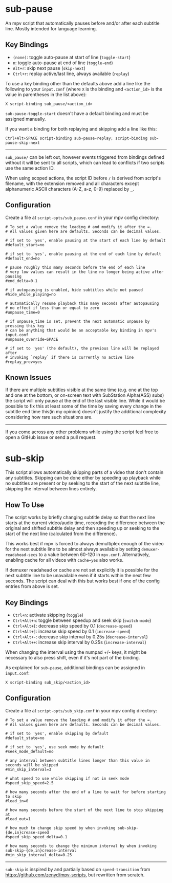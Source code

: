 # sub-pause

An mpv script that automatically pauses before and/or after each subtitle line.
Mostly intended for language learning.

## Key Bindings

- `(none)`: toggle auto-pause at start of line (`toggle-start`)
- `n`: toggle auto-pause at end of line (`toggle-end`)
- `Alt+r`: skip next pause (`skip-next`)
- `Ctrl+r`: replay active/last line, always available (`replay`)

To use a key binding other than the defaults above add a line like the
following to your `input.conf` (where `X` is the binding and `<action_id>`
is the value in parentheses in the list above):
```
X script-binding sub_pause/<action_id>
```

`sub-pause-toggle-start` doesn't have a default binding and must be assigned
manually.

If you want a binding for both replaying and skipping add a line like this:
```
Ctrl+Alt+SPACE script-binding sub-pause-replay; script-binding sub-pause-skip-next
```

---

`sub_pause/` can be left out, however events triggered from bindings defined
without it will be sent to all scripts, which can lead to conflicts if two
scripts use the same action ID.

When using scoped actions, the script ID before `/` is derived from script's
filename, with the extension removed and all characters except alphanumeric
ASCII characters (A-Z, a-z, 0-9) replaced by `_`.

## Configuration

Create a file at `script-opts/sub_pause.conf` in your mpv config directory:
```
# To set a value remove the leading # and modify it after the =.
# All values given here are defaults. Seconds can be decimal values.

# if set to 'yes', enable pausing at the start of each line by default
#default_start=no

# if set to 'yes', enable pausing at the end of each line by default
#default_end=no

# pause roughly this many seconds before the end of each line
# very low values can result in the line no longer being active after pausing
#end_delta=0.1

# if autopausing is enabled, hide subtitles while not paused
#hide_while_playing=no

# automatically resume playback this many seconds after autopausing
# no effect if less than or equal to zero
#unpause_time=0

# if unpause_time is set, prevent the next automatic unpause by pressing this key
# can be anything that would be an acceptable key binding in mpv's input.conf
#unpause_override=SPACE

# if set to 'yes' (the default), the previous line will be replayed after
# invoking `replay` if there is currently no active line
#replay_prev=yes
```

## Known Issues

If there are multiple subtitles visible at the same time (e.g. one at the top
and one at the bottom, or on-screen text with SubStation Alpha(ASS) subs) the
script will only pause at the end of the last visible line. While it would be
possible to fix this at least some of the time by saving every change in the
subtitle end time this(in my opinion) doesn't justify the additional
complexity considering how rare such situations are.

---

If you come across any other problems while using the script feel free to open
a GitHub issue or send a pull request.


# sub-skip

This script allows automatically skipping parts of a video that don't contain
any subtitles. Skipping can be done either by speeding up playback while no
subtitles are present or by seeking to the start of the next subtitle line,
skipping the interval between lines entirely.

## How To Use

The script works by briefly changing subtitle delay so that the next line
starts at the current video/audio time, recording the difference between the
original and shifted subtitle delay and then speeding up or seeking to the
start of the next line (calculated from the difference).

This works best if mpv is forced to always demultiplex enough of the video for
the next subtitle line to be almost always available by setting
`demuxer-readahead-secs` to a value between 60-120 in `mpv.conf`.
Alternatively, enabling cache for all videos with `cache=yes` also works.

If demuxer readahead or cache are not set explicitly it is possible for the
next subtitle line to be unavailable even if it starts within the next few
seconds. The script can deal with this but works best if one of the config
entries from above is set.

## Key Bindings
- `Ctrl+n`: activate skipping (`toggle`)
- `Ctrl+Alt+n`: toggle between speedup and seek skip (`switch-mode`)
- `Ctrl+Alt+[`: decrease skip speed by 0.1 (`decrease-speed`)
- `Ctrl+Alt+]`: increase skip speed by 0.1 (`increase-speed`)
- `Ctrl+Alt+-`: decrease skip interval by 0.25s (`decrease-interval`)
- `Ctrl+Alt++`: increase skip interval by 0.25s (`increase-interval`)

When changing the interval using the numpad +/- keys, it might be necessary to
also press shift, even if it's not part of the binding.

As explained for `sub-pause`, additional bindings can be assigned in `input.conf`:
```
X script-binding sub_skip/<action_id>
```

## Configuration

Create a file at `script-opts/sub_skip.conf` in your mpv config directory:
```
# To set a value remove the leading # and modify it after the =.
# All values given here are defaults. Seconds can be decimal values.

# if set to 'yes', enable skipping by default
#default_state=no

# if set to 'yes', use seek mode by default
#seek_mode_default=no

# any interval between subtitle lines longer than this value in seconds will be skipped
#min_skip_interval=3

# what speed to use while skipping if not in seek mode
#speed_skip_speed=2.5

# how many seconds after the end of a line to wait for before starting to skip
#lead_in=0

# how many seconds before the start of the next line to stop skipping at
#lead_out=1

# how much to change skip speed by when invoking sub-skip-{de,in}crease-speed
#speed_skip_speed_delta=0.1

# how many seconds to change the minimum interval by when invoking sub-skip-{de,in}crease-interval
#min_skip_interval_delta=0.25
```

---

`sub-skip` is inspired by and partially based on `speed-transition` from
https://github.com/zenyd/mpv-scripts, but rewritten from scratch.
